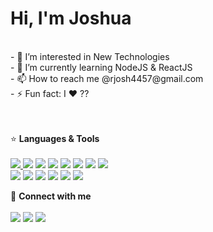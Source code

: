 <h1>Hi, I'm Joshua</h1>
<br />
- 👀 I’m interested in New Technologies<br />
- 🌱 I’m currently learning NodeJS & ReactJS<br />
- 📫 How to reach me @rjosh4457@gmail.com<br />
- ⚡ Fun fact: I ❤️ ??

<br /><br />
⭐ **Languages & Tools**
<br /><br />
<a href="https://www.w3schools.com/js/" target="_blank"><img src="https://img.icons8.com/color/48/000000/javascript--v1.png"/>
<a href="https://www.w3schools.com/cs/index.php" target="_blank"><img src="https://img.icons8.com/ios-filled/50/000000/c-sharp-logo.png"/></a>
<a href="https://nodejs.org" target="_blank"><img src="https://img.icons8.com/color/48/000000/nodejs.png"/></a>
<a href="https://reactjs.org/" target="_blank"><img src="https://img.icons8.com/external-tal-revivo-color-tal-revivo/48/000000/external-react-a-javascript-library-for-building-user-interfaces-logo-color-tal-revivo.png"/></a>
<a href="" target="_blank">
<img src="https://img.icons8.com/color/48/000000/visual-studio-code-2019.png"/></a>
<a href="" target="_blank"><img src="https://img.icons8.com/color/48/000000/graphql.png"/></a>
<a href="https://angular.io" target="_blank"><img src="https://img.icons8.com/color/48/000000/angularjs.png"/></a>
<a href="https://www.typescriptlang.org/" target="_blank"><img src="https://img.icons8.com/color/48/000000/typescript.png"/></a>
<br />
<a href="" target="_blank"><img src="https://img.icons8.com/color/48/000000/apollo.png"/></a>
<a href="" target="_blank"><img src="https://img.icons8.com/color/48/000000/html-5--v1.png"/></a>
  <a href="https://www.php.net/" target="_blank"><img src="https://img.icons8.com/external-those-icons-flat-those-icons/48/000000/external-PHP-programming-and-development-those-icons-flat-those-icons.png"/></a>
<a href="" target="_blank"><img src="https://img.icons8.com/color/48/000000/css3.png"/></a>
<a href="" target="_blank"><img src="https://img.icons8.com/color/48/000000/sass.png"/></a>
<a href="" target="_blank"><img src="https://img.icons8.com/fluency/48/000000/mysql-logo.png"/></a>

🔗 **Connect with me**
<br /><br />
<a href="https://facebook.com/rjosh041" target="_blank"><img src="https://img.icons8.com/fluency/48/000000/facebook-new.png"/></a>
<img src="https://img.icons8.com/fluency/48/000000/twitter.png"/>
<img src="https://img.icons8.com/color/48/000000/linkedin-circled--v5.png"/>
